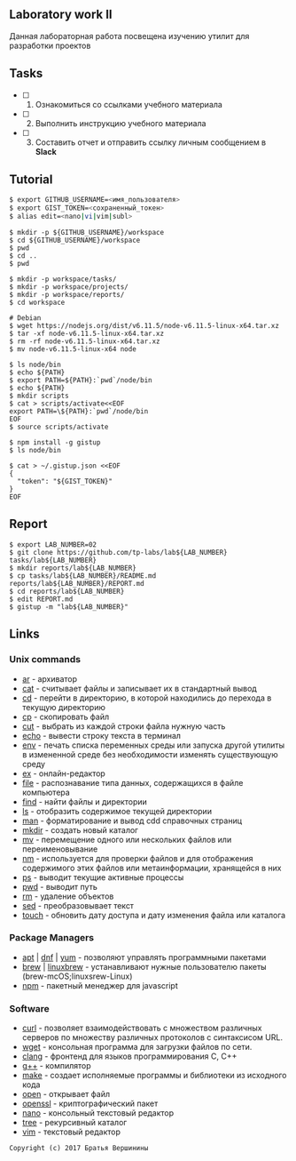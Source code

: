 ## Laboratory work II

Данная лабораторная работа посвещена изучению утилит для разработки проектов

## Tasks

- [ ] 1. Ознакомиться со ссылками учебного материала
- [ ] 2. Выполнить инструкцию учебного материала
- [ ] 3. Составить отчет и отправить ссылку личным сообщением в **Slack**
 
## Tutorial

```bash
$ export GITHUB_USERNAME=<имя_пользователя>
$ export GIST_TOKEN=<сохраненный_токен>
$ alias edit=<nano|vi|vim|subl>
```

```ShellSession
$ mkdir -p ${GITHUB_USERNAME}/workspace
$ cd ${GITHUB_USERNAME}/workspace
$ pwd
$ cd ..
$ pwd
```

```ShellSession
$ mkdir -p workspace/tasks/
$ mkdir -p workspace/projects/
$ mkdir -p workspace/reports/
$ cd workspace
```

```ShellSession
# Debian
$ wget https://nodejs.org/dist/v6.11.5/node-v6.11.5-linux-x64.tar.xz
$ tar -xf node-v6.11.5-linux-x64.tar.xz
$ rm -rf node-v6.11.5-linux-x64.tar.xz
$ mv node-v6.11.5-linux-x64 node
```

```ShellSession
$ ls node/bin 
$ echo ${PATH}
$ export PATH=${PATH}:`pwd`/node/bin
$ echo ${PATH}
$ mkdir scripts
$ cat > scripts/activate<<EOF
export PATH=\${PATH}:`pwd`/node/bin
EOF
$ source scripts/activate
```

```ShellSession
$ npm install -g gistup
$ ls node/bin
```

```ShellSession
$ cat > ~/.gistup.json <<EOF
{
  "token": "${GIST_TOKEN}"
}
EOF
```

## Report

```ShellSession
$ export LAB_NUMBER=02
$ git clone https://github.com/tp-labs/lab${LAB_NUMBER} tasks/lab${LAB_NUMBER}
$ mkdir reports/lab${LAB_NUMBER}
$ cp tasks/lab${LAB_NUMBER}/README.md reports/lab${LAB_NUMBER}/REPORT.md
$ cd reports/lab${LAB_NUMBER}
$ edit REPORT.md
$ gistup -m "lab${LAB_NUMBER}"
```

## Links

### Unix commands

- [ar](https://en.wikipedia.org/wiki/Ar_(Unix)) - архиватор
- [cat](https://en.wikipedia.org/wiki/Cat_(Unix)) - считывает файлы и записывает их в стандартный вывод
- [cd](https://en.wikipedia.org/wiki/Cd_(command)) - перейти в директорию, в которой находились до перехода в текущую директорию
- [cp](https://en.wikipedia.org/wiki/Cp_(Unix)) - скопировать файл
- [cut](https://en.wikipedia.org/wiki/Cut_(Unix)) - выбрать из каждой строки файла нужную часть
- [echo](https://en.wikipedia.org/wiki/Echo_(command)) -  вывести строку текста в терминал
- [env](https://en.wikipedia.org/wiki/Env_(shell)) - печать списка переменных среды или запуска другой утилиты в измененной среде без необходимости изменять существующую среду
- [ex](https://en.wikipedia.org/wiki/Ex_(editor)) - онлайн-редактор
- [file](https://en.wikipedia.org/wiki/File_(command)) - распознавание типа данных, содержащихся в файле компьютера
- [find](https://en.wikipedia.org/wiki/Find) -  найти файлы и директории
- [ls](https://en.wikipedia.org/wiki/Ls) - отобразить содержимое текущей директории
- [man](https://en.wikipedia.org/wiki/Man_page) - форматирование и вывод cdd справочных страниц
- [mkdir](https://en.wikipedia.org/wiki/Mkdir) - создать новый каталог
- [mv](https://en.wikipedia.org/wiki/Mv) - перемещение одного или нескольких файлов или переименовывание
- [nm](https://en.wikipedia.org/wiki/Nm_(Unix)) - используется для проверки файлов и для отображения содержимого этих файлов или метаинформации, хранящейся в них
- [ps](https://en.wikipedia.org/wiki/Ps_(Unix)) - выводит текущие активные процессы
- [pwd](https://en.wikipedia.org/wiki/Pwd) - выводит путь
- [rm](https://en.wikipedia.org/wiki/Rm_(Unix)) - удаление объектов
- [sed](https://en.wikipedia.org/wiki/Sed) - преобразовывает текст
- [touch](https://en.wikipedia.org/wiki/Touch_(Unix)) - обновить дату доступа и дату изменения файла или каталога

### Package Managers

- [apt](http://help.ubuntu.ru/wiki/apt) | [dnf](https://en.wikipedia.org/wiki/DNF_(software)) | [yum](https://fedoraproject.org/wiki/Yum/ru) - позволяют управлять программными пакетами
- [brew](https://brew.sh) | [linuxbrew](http://linuxbrew.sh) - устанавливают нужные пользователю пакеты (brew-mcOS;linuxsrew-Linux)
- [npm](https://docs.npmjs.com) - пакетный менеджер для javascript

### Software

- [curl](https://www.gitbook.com/book/bagder/everything-curl/details) - позволяет взаимодействовать с множеством различных серверов по множеству различных протоколов с синтаксисом URL.
- [wget](https://www.gnu.org/software/wget/manual/wget.pdf) - консольная программа для загрузки файлов по сети.
- [clang](https://clang.llvm.org) - фронтенд для языков программирования C, C++ 
- [g++](https://gcc.gnu.org/onlinedocs/gcc-4.0.2/gcc/G_002b_002b-and-GCC.html) - компилятор
- [make](https://en.wikipedia.org/wiki/Make_(software)) - создает исполняемые программы и библиотеки из исходного кода
- [open](https://developer.apple.com/legacy/library/documentation/Darwin/Reference/ManPages/man1/open.1.html) - открывает файл
- [openssl](https://www.openssl.org) - криптографический пакет 
- [nano](https://www.nano-editor.org) - консольный текстовый редактор 
- [tree](https://linux.die.net/man/1/tree) - рекурсивный каталог 
- [vim](http://www.vim.org) - текстовый редактор


```
Copyright (c) 2017 Братья Вершинины
```
